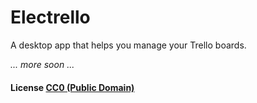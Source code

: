 # Electrello

A desktop app that helps you manage your Trello boards.

*... more soon ...*

#### License [CC0 (Public Domain)](LICENSE.md)
